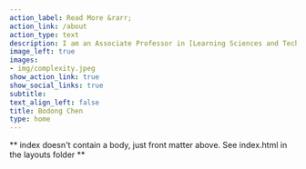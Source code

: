 ```yaml
---
action_label: Read More &rarr;
action_link: /about
action_type: text
description: I am an Associate Professor in [Learning Sciences and Technologies](https://www.gse.upenn.edu/academics/programs/learning-sciences-technology-phd) at the [University of Pennsylvania Graduate School of Education](https://www.gse.upenn.edu/). My research is at the intersection of the learning sciences, learning analytics, and network science. I sit on the editorial boards of a number of journals, including The Internet and Higher Education, and was elected to the Executive Committee of the Society for Learning Analytics Research (SoLAR) and the Computer-Supported Collaborative Learning (CSCL) Committee of the International Society of the Learning Sciences (ISLS). 
image_left: true
images:
- img/complexity.jpeg
show_action_link: true
show_social_links: true
subtitle: 
text_align_left: false
title: Bodong Chen
type: home
---
```


** index doesn't contain a body, just front matter above.
See index.html in the layouts folder **
